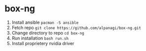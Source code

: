 # box-ng

1. Install ansible `pacman -S ansible`
2. Fetch repo `git clone https://github.com/alpanagi/box-ng.git`
3. Change directory to repo `cd box-ng`
4. Run installation `bash run.sh`
5. Install proprietery nvidia driver
